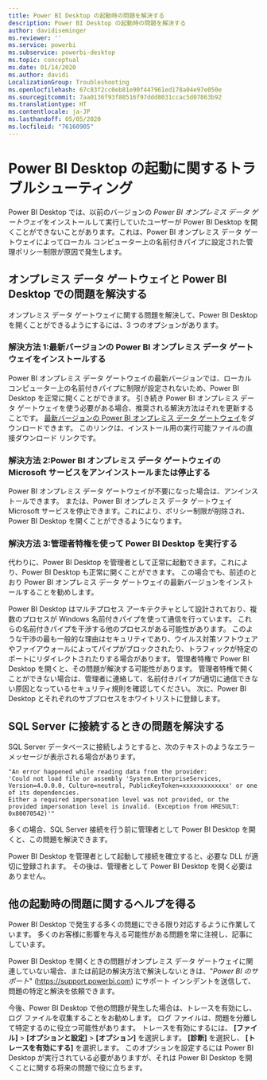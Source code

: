 ```yaml
---
title: Power BI Desktop の起動時の問題を解決する
description: Power BI Desktop の起動時の問題を解決する
author: davidiseminger
ms.reviewer: ''
ms.service: powerbi
ms.subservice: powerbi-desktop
ms.topic: conceptual
ms.date: 01/14/2020
ms.author: davidi
LocalizationGroup: Troubleshooting
ms.openlocfilehash: 67c83f2cc0eb81e90f447961ed178a04e97e050e
ms.sourcegitcommit: 7aa0136f93f88516f97ddd8031ccac5d07863b92
ms.translationtype: HT
ms.contentlocale: ja-JP
ms.lasthandoff: 05/05/2020
ms.locfileid: "76160905"
---
```

# <a name="troubleshoot-opening-power-bi-desktop"></a>Power BI Desktop の起動に関するトラブルシューティング

Power BI Desktop では、以前のバージョンの *Power BI オンプレミス データ ゲートウェイ*をインストールして実行していたユーザーが Power BI Desktop を開くことができないことがあります。これは、Power BI オンプレミス データ ゲートウェイによってローカル コンピューター上の名前付きパイプに設定された管理ポリシー制限が原因で発生します。

## <a name="resolve-issues-with-the-on-premises-data-gateway-and-power-bi-desktop"></a>オンプレミス データ ゲートウェイと Power BI Desktop での問題を解決する

オンプレミス データ ゲートウェイに関する問題を解決して、Power BI Desktop を開くことができるようにするには、3 つのオプションがあります。

### <a name="resolution-1-install-the-latest-version-of-power-bi-on-premises-data-gateway"></a>解決方法 1:最新バージョンの Power BI オンプレミス データ ゲートウェイをインストールする

Power BI オンプレミス データ ゲートウェイの最新バージョンでは、ローカル コンピューター上の名前付きパイプに制限が設定されないため、Power BI Desktop を正常に開くことができます。 引き続き Power BI オンプレミス データ ゲートウェイを使う必要がある場合、推奨される解決方法はそれを更新することです。 [最新バージョンの Power BI オンプレミス データ ゲートウェイ](https://go.microsoft.com/fwlink/?LinkId=698863)をダウンロードできます。 このリンクは、インストール用の実行可能ファイルの直接ダウンロード リンクです。

### <a name="resolution-2-uninstall-or-stop-the-power-bi-on-premises-data-gateway-microsoft-service"></a>解決方法 2:Power BI オンプレミス データ ゲートウェイの Microsoft サービスをアンインストールまたは停止する

Power BI オンプレミス データ ゲートウェイが不要になった場合は、アンインストールできます。 または、Power BI オンプレミス データ ゲートウェイ Microsoft サービスを停止できます。これにより、ポリシー制限が削除され、Power BI Desktop を開くことができるようになります。

### <a name="resolution-3-run-power-bi-desktop-with-administrator-privilege"></a>解決方法 3:管理者特権を使って Power BI Desktop を実行する

代わりに、Power BI Desktop を管理者として正常に起動できます。これにより、Power BI Desktop も正常に開くことができます。 この場合でも、前述のとおり Power BI オンプレミス データ ゲートウェイの最新バージョンをインストールすることを勧めします。

Power BI Desktop はマルチプロセス アーキテクチャとして設計されており、複数のプロセスが Windows 名前付きパイプを使って通信を行っています。 これらの名前付きパイプを干渉する他のプロセスがある可能性があります。 このような干渉の最も一般的な理由はセキュリティであり、ウイルス対策ソフトウェアやファイアウォールによってパイプがブロックされたり、トラフィックが特定のポートにリダイレクトされたりする場合があります。 管理者特権で Power BI Desktop を開くと、その問題が解決する可能性があります。 管理者特権で開くことができない場合は、管理者に連絡して、名前付きパイプが適切に通信できない原因となっているセキュリティ規則を確認してください。 次に、Power BI Desktop とそれぞれのサブプロセスをホワイトリストに登録します。

## <a name="resolve-issues-when-connecting-to-sql-server"></a>SQL Server に接続するときの問題を解決する

SQL Server データベースに接続しようとすると、次のテキストのようなエラー メッセージが表示される場合があります。

`"An error happened while reading data from the provider:`\
`'Could not load file or assembly 'System.EnterpriseServices, Version=4.0.0.0, Culture=neutral, PublicKeyToken=xxxxxxxxxxxxx' or one of its dependencies.`\
`Either a required impersonation level was not provided, or the provided impersonation level is invalid. (Exception from HRESULT: 0x80070542)'"`

多くの場合、SQL Server 接続を行う前に管理者として Power BI Desktop を開くと、この問題を解決できます。

Power BI Desktop を管理者として起動して接続を確立すると、必要な DLL が適切に登録されます。 その後は、管理者として Power BI Desktop を開く必要はありません。

## <a name="get-help-with-other-launch-issues"></a>他の起動時の問題に関するヘルプを得る

Power BI Desktop で発生する多くの問題にできる限り対応するように作業しています。 多くのお客様に影響を与える可能性がある問題を常に注視し、記事にしています。

Power BI Desktop を開くときの問題がオンプレミス データ ゲートウェイに関連していない場合、または前記の解決方法で解決しないときは、"*Power BI のサポート*" (<https://support.powerbi.com>) にサポート インシデントを送信して、問題の特定と解決を依頼できます。

今後、Power BI Desktop で他の問題が発生した場合は、トレースを有効にし、ログ ファイルを収集することをお勧めします。 ログ ファイルは、問題を分離して特定するのに役立つ可能性があります。 トレースを有効にするには、 **[ファイル]**  >  **[オプションと設定]**  >  **[オプション]** を選択します。 **[診断]** を選択し、 **[トレースを有効にする]** を選択します。 このオプションを設定するには Power BI Desktop が実行されている必要がありますが、それは Power BI Desktop を開くことに関する将来の問題で役に立ちます。
